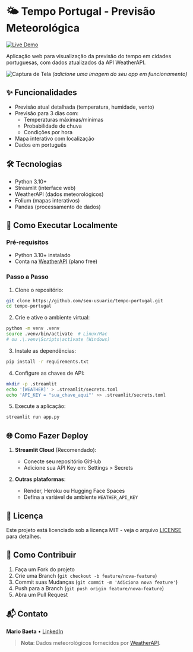 # 🌤️ Tempo Portugal - Previsão Meteorológica
[![Live Demo](https://img.shields.io/badge/ACESSE_O_APP-0A1A2F?style=for-the-badge&logo=streamlit&logoColor=white&labelColor=0A1A2F&color=2D5F7D&link=https://tempo-portugal.streamlit.app)](https://tempo-portugal.streamlit.app)

Aplicação web para visualização da previsão do tempo em cidades portuguesas, com dados atualizados da API WeatherAPI.

![Captura de Tela](./screenshot.png) *(adicione uma imagem do seu app em funcionamento)*

## ✨ Funcionalidades

- Previsão atual detalhada (temperatura, humidade, vento)
- Previsão para 3 dias com:
  - Temperaturas máximas/mínimas
  - Probabilidade de chuva
  - Condições por hora
- Mapa interativo com localização
- Dados em português

## 🛠️ Tecnologias

- Python 3.10+
- Streamlit (interface web)
- WeatherAPI (dados meteorológicos)
- Folium (mapas interativos)
- Pandas (processamento de dados)

## 🚀 Como Executar Localmente

### Pré-requisitos
- Python 3.10+ instalado
- Conta na [WeatherAPI](https://www.weatherapi.com/) (plano free)

### Passo a Passo

1. Clone o repositório:
```bash
git clone https://github.com/seu-usuario/tempo-portugal.git
cd tempo-portugal
```

2. Crie e ative o ambiente virtual:
```bash
python -m venv .venv
source .venv/bin/activate  # Linux/Mac
# ou .\.venv\Scripts\activate (Windows)
```

3. Instale as dependências:
```bash
pip install -r requirements.txt
```

4. Configure as chaves de API:
```bash
mkdir -p .streamlit
echo '[WEATHER]' > .streamlit/secrets.toml
echo 'API_KEY = "sua_chave_aqui"' >> .streamlit/secrets.toml
```

5. Execute a aplicação:
```bash
streamlit run app.py
```

## 🌐 Como Fazer Deploy

1. **Streamlit Cloud** (Recomendado):
   - Conecte seu repositório GitHub
   - Adicione sua API Key em: Settings > Secrets

2. **Outras plataformas**:
   - Render, Heroku ou Hugging Face Spaces
   - Defina a variável de ambiente `WEATHER_API_KEY`

## 📝 Licença

Este projeto está licenciado sob a licença MIT - veja o arquivo [LICENSE](LICENSE) para detalhes.

## 🤝 Como Contribuir

1. Faça um Fork do projeto
2. Crie uma Branch (`git checkout -b feature/nova-feature`)
3. Commit suas Mudanças (`git commit -m 'Adiciona nova feature'`)
4. Push para a Branch (`git push origin feature/nova-feature`)
5. Abra um Pull Request

## 📬 Contato

**Mario Baeta** • [LinkedIn](https://www.linkedin.com/in/mariobaeta) <!-- Sem badge -->

> **Nota**: Dados meteorológicos fornecidos por [WeatherAPI](https://www.weatherapi.com/).
